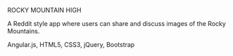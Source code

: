 ROCKY MOUNTAIN HIGH

A Reddit style app where users can share and discuss images of the Rocky Mountains.

Angular.js, HTML5, CSS3, jQuery, Bootstrap
